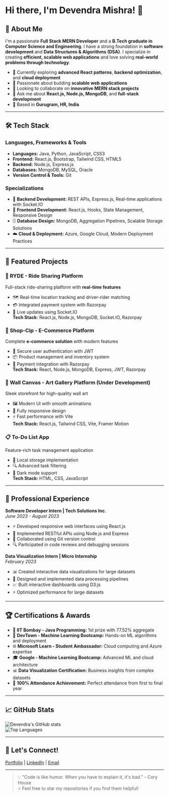 # Hi there, I'm Devendra Mishra! 👋

## 🚀 About Me
I'm a passionate **Full Stack MERN Developer** and a **B.Tech graduate in Computer Science and Engineering**. I have a strong foundation in **software development** and **Data Structures & Algorithms (DSA)**. I specialize in creating **efficient, scalable web applications** and love solving **real-world problems through technology**.

- 🔭 Currently exploring **advanced React patterns**, **backend optimization**, and **cloud deployment**
- 🌱 Passionate about building **scalable web applications**
- 👯 Looking to collaborate on **innovative MERN stack projects**
- 💬 Ask me about **React.js, Node.js, MongoDB**, and **full-stack development**
- 📍 Based in **Gurugram, HR, India**

---

## 🛠️ Tech Stack

### Languages, Frameworks & Tools
- **Languages:** Java, Python, JavaScript, CSS3  
- **Frontend:** React.js, Bootstrap, Tailwind CSS, HTML5  
- **Backend:** Node.js, Express.js  
- **Databases:** MongoDB, MySQL, Oracle  
- **Version Control & Tools:** Git  

### Specializations
- 🔧 **Backend Development:** REST APIs, Express.js, Real-time applications with Socket.IO  
- 🎨 **Frontend Development:** React.js, Hooks, State Management, Responsive Design  
- 🗄️ **Database Design:** MongoDB, Aggregation Pipelines, Scalable Storage Solutions  
- ☁️ **Cloud & Deployment:** Azure, Google Cloud, Modern Deployment Practices  

---

## 🎯 Featured Projects

### 🚗 RYDE - Ride Sharing Platform
Full-stack ride-sharing platform with **real-time features**  
- 🗺️ Real-time location tracking and driver-rider matching  
- 💳 Integrated payment system with Razorpay  
- 🔄 Live updates using Socket.IO  
**Tech Stack:** React.js, Node.js, MongoDB, Socket.IO, Razorpay  

### 🛒 Shop-Cip - E-Commerce Platform
Complete **e-commerce solution** with modern features  
- 🔐 Secure user authentication with JWT  
- 📦 Product management and inventory system  
- 💸 Payment integration with Razorpay  
**Tech Stack:** React, Node.js, MongoDB, Express, JWT, Razorpay  

### 🎨 Wall Canvas - Art Gallery Platform (Under Development)
Sleek storefront for high-quality wall art  
- 🖼️ Modern UI with smooth animations  
- 📱 Fully responsive design  
- ⚡ Fast performance with Vite  
**Tech Stack:** React.js, Tailwind CSS, Vite, Framer Motion  

### 📋 To-Do List App
Feature-rich task management application  
- 💾 Local storage implementation  
- 🔍 Advanced task filtering  
- 🌙 Dark mode support  
**Tech Stack:** HTML, CSS, JavaScript  

---

## 💼 Professional Experience

**Software Developer Intern | Tech Solutions Inc.**  
*June 2023 - August 2023*  
- ⚡ Developed responsive web interfaces using React.js  
- 🔗 Implemented RESTful APIs using Node.js and Express  
- 👥 Collaborated using Git version control  
- 🔍 Participated in code reviews and debugging sessions  

**Data Visualization Intern | Micro Internship**  
*February 2023*  
- 📊 Created interactive data visualizations for large datasets  
- 🔧 Designed and implemented data processing pipelines  
- 📈 Built interactive dashboards using D3.js  
- ⚡ Optimized performance for large datasets  

---

## 🏆 Certifications & Awards
- 🥇 **IIT Bombay - Java Programming:** 1st prize with 77.52% aggregate  
- 🤖 **DevTown - Machine Learning Bootcamp:** Hands-on ML algorithms and deployment  
- 🌐 **Microsoft Learn - Student Ambassador:** Cloud computing and Azure expertise  
- 🎓 **Google - Machine Learning Bootcamp:** Advanced ML and cloud architecture  
- 📊 **Data Visualization Certification:** Business insights from complex datasets  
- 🎯 **100% Attendance Achievement:** Perfect attendance from first to final year  

---

## 📈 GitHub Stats
![Devendra's GitHub stats](https://github-readme-stats.vercel.app/api?username=YOUR_GITHUB_USERNAME&show_icons=true&theme=radical)  
![Top Languages](https://github-readme-stats.vercel.app/api/top-langs/?username=YOUR_GITHUB_USERNAME&layout=compact&theme=radical)  

---

## 🤝 Let's Connect!
[Portfolio](YOUR_PORTFOLIO_LINK) | [LinkedIn](YOUR_LINKEDIN_LINK) | [Email](mailto:YOUR_EMAIL)

---

> 💡 "Code is like humor. When you have to explain it, it's bad." - Cory House  
⭐ Feel free to star my repositories if you find them helpful!
